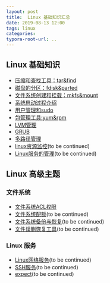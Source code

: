 ```yaml
---
layout: post
title:  Linux 基础知识汇总
date: 2019-08-13 12:00
tags: linux
categories:
typora-root-url: ..
---
```



## Linux 基础知识

- [压缩和查找工具：tar&find](/linux-basics/2019/08/13/linux-tar-and-find.html)
- [磁盘的分区：fdisk&parted](/linux-basics/2019/08/22/linux-disk-parted.html)
- [文件系统创建和挂载：mkfs&mount](/linux-basics/2019/08/25/linux-mkfs-and-mount.html)
- [系统启动过程介绍](/linux-basics/2019/08/27/linux-system-startup.html)
- [用户管理和sudo](/linux-basics/2019/08/30/linux-user-and-sudo.html)
- [包管理工具:yum&rpm](/linux-basics/2019/09/03/linux-pkg-manager.html)
- [LVM管理](/linux-basics/2019/09/04/linux-lvm.html) 
- [GRUB](/linux-basics/2019/09/11/linux-grub.html)
- [多路径管理](/linux-basics/2019/07/08/multipath-for-rhel7.html)
- [linux资源监控](/linux-basics/2019/09/17/linux-monitor.html)(to be continued)
- [Linux服务的管理](/linux-basics/)(to be continued)


## Linux 高级主题

### 文件系统

- [文件系统ACL权限](/linux-basics/2019/10/23/linux-acl.html)
- [文件系统配额](/linux-basics/)(to be continued)
- [文件系统备份与恢复](/linux-basics/)(to be continued)
- [文件误删恢复工具](/linux-basics/)(to be continued)

### Linux 服务

- [Linux网络服务](/linux-basics/)(to be continued)
- [SSH服务](/linux-basics/)(to be continued)
- [expect](/linux-basics/)(to be continued)

 
